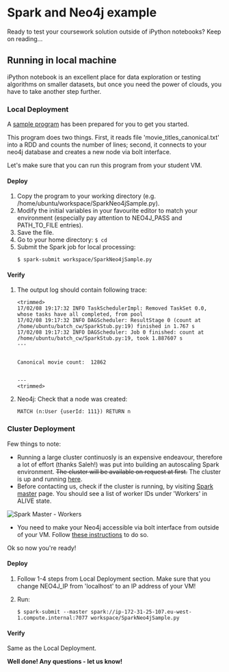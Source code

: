 # Spark and Neo4j example

Ready to test your coursework solution outside of iPython notebooks? Keep on reading...

## Running in local machine

iPython notebook is an excellent place for data exploration or testing algorithms on smaller datasets, but once you need the power of clouds, you have to take another step further.

### Local Deployment

A [sample program](https://raw.githubusercontent.com/tomncooper/CSC8101-Documentation/master/spark/python-stub/SparkNeo4jSample.py) has been prepared for you to get you started.

This program does two things. First, it reads file 'movie_titles_canonical.txt' into a RDD and counts the number of lines; second, it connects to your neo4j database and creates a new node via bolt interface.

Let's make sure that you can run this program from your student VM. 

#### Deploy

1. Copy the program to your working directory (e.g. /home/ubuntu/workspace/SparkNeo4jSample.py).
2. Modify the initial variables in your favourite editor to match your environment (especially pay attention to NEO4J_PASS and PATH_TO_FILE entries).
3. Save the file.
4. Go to your home directory: `$ cd`
5. Submit the Spark job for local processing:
    ```shell
    $ spark-submit workspace/SparkNeo4jSample.py
    ```
#### Verify

1. The output log should contain following trace:
    ```log
    <trimmed>
    17/02/08 19:17:32 INFO TaskSchedulerImpl: Removed TaskSet 0.0, whose tasks have all completed, from pool
    17/02/08 19:17:32 INFO DAGScheduler: ResultStage 0 (count at /home/ubuntu/batch_cw/SparkStub.py:19) finished in 1.767 s
    17/02/08 19:17:32 INFO DAGScheduler: Job 0 finished: count at /home/ubuntu/batch_cw/SparkStub.py:19, took 1.887607 s
    ---
    
    
    Canonical movie count:  12862
    
    
    ---
    <trimmed>
    ```
2. Neo4j: Check that a node was created:

    ```
    MATCH (n:User {userId: 111}) RETURN n
    ```

### Cluster Deployment

Few things to note:

* Running a large cluster continuosly is an expensive endeavour, therefore a lot of effort (thanks Saleh!) was put into building an autoscaling Spark environment. ~~The cluster will be available on request at first.~~ The cluster is up and running [here](http://52.213.206.26:8080/).
* Before contacting us, check if the cluster is running, by visiting [Spark master](http://52.213.206.26:8080) page. You should see a list of worker IDs under 'Workers' in ALIVE state.

![Spark Master - Workers](images/SparkMaster_workers.png)

* You need to make your Neo4j accessible via bolt interface from outside of your VM. Follow [these instructions](https://github.com/tomncooper/CSC8101-Documentation/blob/master/spark/python-stub/Neo4j-open-bolt-interface.md) to do so.

Ok so now you're ready!

#### Deploy

1. Follow 1-4 steps from Local Deployment section. Make sure that you change NEO4J_IP from 'localhost' to an IP address of your VM!
2. Run:

   ```shell
   $ spark-submit --master spark://ip-172-31-25-107.eu-west-1.compute.internal:7077 workspace/SparkNeo4jSample.py
   ```
   
#### Verify

Same as the Local Deployment.

**Well done! Any questions - let us know!**
